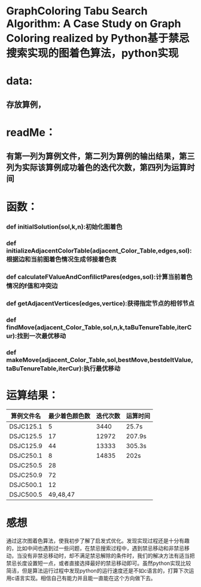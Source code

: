 # GraphColoring Tabu Search Algorithm: A Case Study on  Graph Coloring realized by Python基于禁忌搜索实现的图着色算法，python实现
# data:
##   存放算例，
# readMe：
##   有第一列为算例文件，第二列为算例的输出结果，第三列为实际该算例成功着色的迭代次数，第四列为运算时间
# 函数：
###   def initialSolution(sol,k,n):初始化图着色
###   def initializeAdjacentColorTable(adjacent_Color_Table,edges,sol):根据边和当前图着色情况生成邻接着色表
###   def calculateFValueAndConfilictPares(edges,sol):计算当前着色情况的f值和冲突边
###   def getAdjacentVertices(edges,vertice):获得指定节点的相邻节点
###   def findMove(adjacent_Color_Table,sol,n,k,taBuTenureTable,iterCur):找到一次最优移动
###   def makeMove(adjacent_Color_Table,sol,bestMove,bestdeltValue,taBuTenureTable,iterCur):执行最优移动
# 运算结果：
   算例文件名 |   最少着色颜色数      |     迭代次数 |  运算时间 
   ------------|-----------------|----------------|--------------
   DSJC125.1	    |         5      |          3440 |25.7s  
   DSJC125.5	    |         17       |          12972 |207.9s
   DSJC125.9	     |        44      |           13333  | 305.3s  
   DSJC250.1	     |        8      |            14835  |  202s
   DSJC250.5	      |       28
   DSJC250.9	       |      72
   DSJC500.1	      |       12
   DSJC500.5	       |      49,48,47

# 感想
通过这次图着色算法，使我初步了解了启发式优化。发现实现过程还是十分有趣的，比如中间也遇到过一些问题，在禁忌搜索过程中，遇到禁忌移动和非禁忌移动，当没有非禁忌移动时，却不满足禁忌解除的条件时，我们的解决方法有适当把禁忌长度设置短一点，或者直接选择最好的禁忌移动即可。虽然python实现比较简洁，但是算法运行过程中发现python的运行速度还是不如c语言的，打算下次运用c语言实现。相信自己有能力并且能一直能在这个方向做下去。
